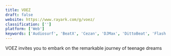 ```yaml
---
title: VOEZ
draft: false 
website: https://www.rayark.com/g/voez/
classification: ['']
platform: ['Web']
keywords: ['Audiosurf', 'BeatX', 'Cezan', 'DJMax', 'DittoBeat', 'Flash Flash Revolution', 'FoFiX', 'Frets on Fire', 'Guitar Flash', 'McOsu', 'Ramsophone', 'ReRave Plus', 'Rocksmith', 'Splice Beat Maker', 'StepMania', 'Symphony']
---
```

VOEZ invites you to embark on the remarkable journey of teenage dreams